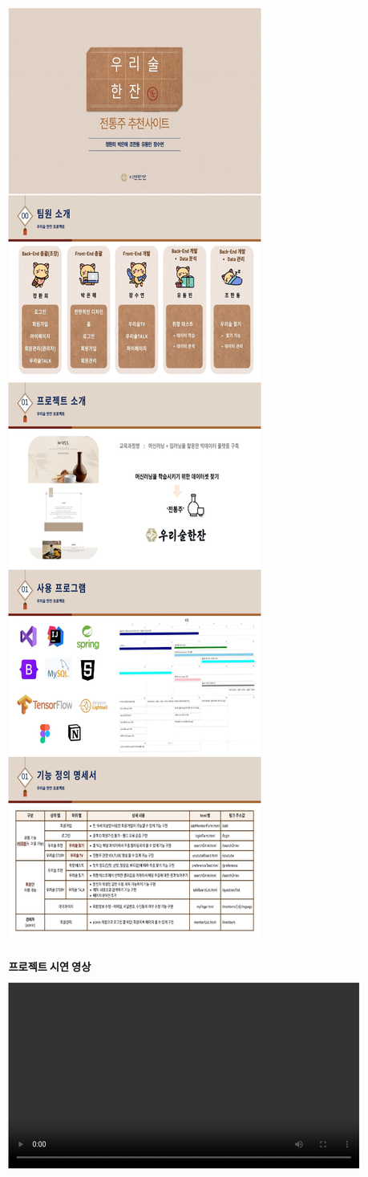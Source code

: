 <img src="img_pptx/1.jpg" width="700" height="370">
<img src="img_pptx/2.jpg" width="700" height="370">
<img src="img_pptx/4.jpg" width="700" height="370">
<img src="img_pptx/5.jpg" width="700" height="370">
<img src="img_pptx/6.jpg" width="700" height="370">

## 프로젝트 시연 영상

<video src="https://github.com/user-attachments/assets/ea302332-4735-47fe-906a-1222ce791bc4" width="700" height="370">

